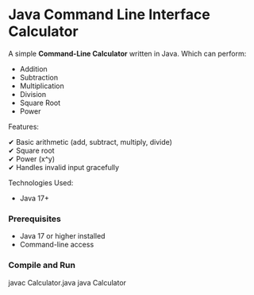 # Java Command Line Interface Calculator

A simple **Command-Line Calculator** written in Java.
Which can perform:
- Addition
- Subtraction
- Multiplication
- Division
- Square Root
- Power

Features:

✔ Basic arithmetic (add, subtract, multiply, divide)  
✔ Square root  
✔ Power (x^y)  
✔ Handles invalid input gracefully  

Technologies Used:
- Java 17+

### Prerequisites
- Java 17 or higher installed  
- Command-line access  

### Compile and Run
javac Calculator.java 
java Calculator
